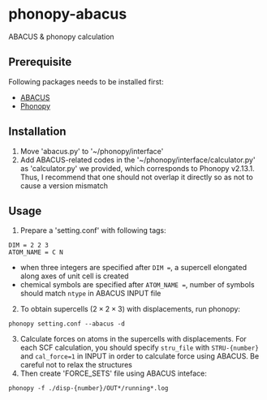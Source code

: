 # phonopy-abacus
ABACUS &amp; phonopy calculation

## Prerequisite
Following packages needs to be installed first:
- [ABACUS](https://github.com/abacusmodeling/abacus-develop/releases)
- [Phonopy](https://phonopy.github.io/phonopy/index.html)

## Installation
1. Move 'abacus.py' to '~/phonopy/interface'
2. Add ABACUS-related codes in the '~/phonopy/interface/calculator.py' as 'calculator.py' we provided, which corresponds to Phonopy v2.13.1. Thus, I recommend that one should not overlap it directly so as not to cause a version mismatch

## Usage
1. Prepare a 'setting.conf' with following tags:
```
DIM = 2 2 3         
ATOM_NAME = C N     
```
- when three integers are specified after `DIM =`, a supercell elongated along axes of unit cell is created
- chemical symbols are specified after `ATOM_NAME =`, number of symbols should match `ntype` in ABACUS INPUT file
2. To obtain supercells ($2\times 2\times 3$) with displacements, run phonopy:
```
phonopy setting.conf --abacus -d
```
3. Calculate forces on atoms in the supercells with displacements. For each SCF calculation, you should specify `stru_file` with `STRU-{number}` and `cal_force=1` in INPUT in order to calculate force using ABACUS. Be careful not to relax the structures
4. Then create 'FORCE_SETS' file using ABACUS inteface:
```
phonopy -f ./disp-{number}/OUT*/running*.log
```
